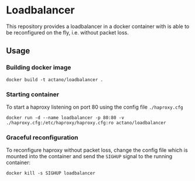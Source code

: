 # Loadbalancer

This repository provides a loadbalancer in a docker container with is able to be reconfigured on the fly, i.e.
without packet loss.

## Usage

### Building docker image

    docker build -t actano/loadbalancer .

### Starting container
To start a haproxy listening on port 80 using the config file `./haproxy.cfg`

    docker run -d --name loadbalancer -p 80:80 -v ./haproxy.cfg:/etc/haproxy/haproxy.cfg:ro actano/loadbalancer

### Graceful reconfiguration
To reconfigure haproxy without packet loss, change the config file which is mounted into the container
and send the `SIGHUP` signal to the running container:

    docker kill -s SIGHUP loadbalancer

